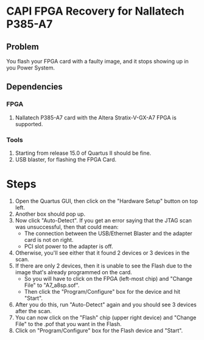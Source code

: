 
#  CAPI FPGA Recovery for Nallatech P385-A7

## Problem

You flash your FPGA card with a faulty image, and it stops showing up in you Power System.

## Dependencies

### FPGA
1. Nallatech P385-A7 card with the Altera Stratix-V-GX-A7 FPGA is supported.

### Tools
1. Starting from release 15.0 of Quartus II should be fine.
2. USB blaster, for flashing the FPGA Card.

# Steps

1. Open the Quartus GUI, then click on the "Hardware Setup" button on top left.  
2. Another box should pop up. 
3. Now click "Auto-Detect".  If you get an error saying that the JTAG scan was unsuccessful, then that could mean:
	* The connection between the USB/Ethernet Blaster and the adapter card is not on right.
	* PCI slot power to the adapter is off.
4. Otherwise, you'll see either that it found 2 devices or 3 devices in the scan.  
5. If there are only 2 devices, then it is unable to see the Flash due to the image that's already programmed on the card.  
	* So you will have to click on the FPGA (left-most chip) and "Change File" to "A7_a8sp.sof".  
	* Then click the "Program/Configure" box for the device and hit "Start".
6. After you do this, run "Auto-Detect" again and you should see 3 devices after the scan.  
7. You can now click on the "Flash" chip (upper right device) and "Change File" to the .pof that you want in the Flash.  
8. Click on "Program/Configure" box for the Flash device and "Start".

